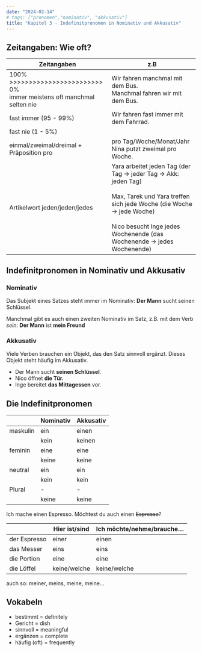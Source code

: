 ```yaml
---
date: "2024-02-14"
# tags: ["pronomen","nominativ", "akkusativ"]
title: "Kapitel 3 - Indefinitpronomen in Nominativ und Akkusativ"
---
```


## Zeitangaben: Wie oft?

| Zeitangaben | z.B                                                                                                                                               |
| ------------------------------------------------------------------------------- | -------------------------------------------------------------------------------------------------------------------------------------------------------------------------------------------------------------------- |
| 100% >>>>>>>>>>>>>>>>>>>>>>>> 0% <br> immer  meistens  oft manchmal selten  nie | Wir fahren manchmal mit dem Bus. <br> Manchmal fahren wir mit dem Bus.                                                                                                                                               |
| fast immer (95 - 99%)                                                           | Wir fahren fast immer mit dem Fahrrad.                                                                                                                                                                               |
| fast nie (1 - 5%)                                                               |                                                                                                                                                                                                                      |
| einmal/zweimal/dreimal + Präposition pro                                        | pro Tag/Woche/Monat/Jahr <br> Nina putzt zweimal pro Woche.                                                                                                                                                          |
| Artikelwort jeden/jeden/jedes                                                   | Yara arbeitet jeden Tag (der Tag → jeder Tag → Akk: jeden Tag) <br><br> Max, Tarek und Yara treffen sich jede Woche (die Woche → jede Woche) <br><br> Nico besucht Inge jedes Wochenende (das Wochenende → jedes Wochenende) |

## Indefinitpronomen in Nominativ und Akkusativ

### Nominativ

Das Subjekt eines Satzes steht immer im Nominativ: **Der Mann** sucht seinen Schlüssel. 

Manchmal gibt es auch einen zweiten Nominativ im Satz, z.B. mit dem Verb *sein:* **Der Mann** ist **mein Freund**

### Akkusativ

Viele Verben brauchen ein Objekt, das den Satz sinnvoll ergänzt. Dieses Objekt steht häufig im Akkusativ.

- Der Mann sucht **seinen Schlüssel**.
- Nico öffnet **die Tür.**
- Inge bereitet **das Mittagessen** vor.

## Die Indefinitpronomen

|          | Nominativ | Akkusativ |
| -------- | --------- | --------- |
| maskulin | ein       | einen     |
|          | kein      | keinen    |
| feminin  | eine      | eine      |
|          | keine     | keine     |
| neutral  | ein       | ein       |
|          | kein      | kein      |
| Plural   | -         | -         |
|          | keine     | keine     |

Ich mache einen Espresso. Möchtest du auch einen ~~Espresso~~? 

|              | Hier ist/sind | Ich möchte/nehme/brauche… |
| ------------ | ------------- | ------------------------- |
| der Espresso | einer         | einen                     |
| das Messer   | eins          | eins                      |
| die Portion  | eine          | eine                      |
| die Löffel   | keine/welche  | keine/welche              |

auch so: meiner, meins, meine, meine…

## **Vokabeln**

- bestimmt = definitely
- Gericht = dish
- sinnvoll = meaningful
- ergänzen = complete
- häufig (oft) = frequently
